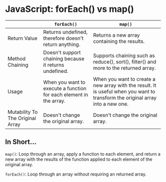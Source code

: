 # JavaScript: forEach() vs map()

| | `forEach()` | `map()` |
| ---         |     ---      |          --- |
| Return Value | Returns undefined, therefore doesn't return anything. | Returns a new array containing the results. |
| Method Chaining | Doesn't support chaining because it returns undefined. | Supports chaining such as reduce(), sort(), filter() and more to the returned array. |
| Usage | When you want to execute a function for each element in the array. | When you want to create a new array with the result. It is useful when you want to transform the original array into a new one. |
| Mutability To The Original Array| Doesn't change the original array. | Doesn't change the original array. |


## In Short...

`map()`:  Loop through an array, apply a function to each element, and return a new array with the results of the function applied to each element of the original array. 

`forEach()`: Loop through an array without requiring an returned array.